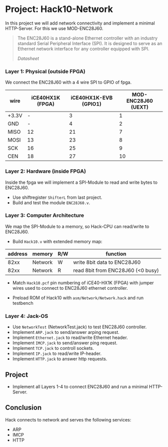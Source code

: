 # Project: Hack10-Network

In this project we will add network connectivity and implement a minimal HTTP-Server. For this we use MOD-ENC28J60.
> The ENC28J60 is a stand-alone Ethernet controller with an industry standard Serial Peripheral Interface (SPI). It is designed to serve as an Ethernet network interface for any controller equipped with SPI.
>
> *Datasheet*

### Layer 1: Physical (outside FPGA)

We connect the ENC28J60 with a 4 wire SPI to GPIO of fpga.

|wire|iCE40HX1K (FPGA)|iCE40HX1K-EVB (GPIO1)|MOD-ENC28J60 (UEXT)|
|-|-|-|-|
|+3.3V|-|3|1|
|GND|-|4|2|
|MISO|12|21|7|
|MOSI|13|23|8|
|SCK|16|25|9|
|CEN|18|27|10|

### Layer 2: Hardware (inside FPGA)
Inside the fpga we will implement a SPI-Module to read and write bytes to ENC28J60.
* Use shiftregister `ShifterL` from last project.
* Build and test the module `ENC28J60.v`.

### Layer 3: Computer Architecture
We map the SPI-Module to a memory, so Hack-CPU can read/write to ENC28J60.

* Build `Hack10.v` with extended memory map:

 |address | memory|R/W|function|
 |-|-|-|-|
 |82xx|Network|W|write 8bit data to ENC28J60|
 |82xx|Network|R|read 8bit from ENC28J60 (<0 busy)|

* Match `Hack10.pcf` pin numbering of iCE40-HX1K (FPGA) with jumper wires used to connect to ENC28J60 ethernet controller.

* Preload ROM of Hack10 with `asm/Network/Network.hack` and run testbench

### Layer 4: Jack-OS

* Use `NetworkTest` (NetworkTest.jack) to test ENC28J60 controller.
* Implement `ARP.jack` to send/answer arping request.
* Implement `Ethernet.jack` to read/write Ethernet header.
* Implement `IMCP.jack` to send/answer ping request.
* Implement `TCP.jack` to controll sockets.
* Implement `IP.jack` to read/write IP-header.
* Implement `HTTP.jack` to answer http requests.


## Project
* Implement all Layers 1-4 to connect ENC28J60 and run a minimal HTTP-Server.

## Conclusion
Hack connects to network and serves the following services:
* ARP
* IMCP
* HTTP

